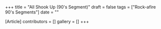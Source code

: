 +++
title = "All Shook Up (90's Segment)"
draft = false
tags = ["Rock-afire 90's Segments"]
date = ""

[Article]
contributors = []
gallery = []
+++